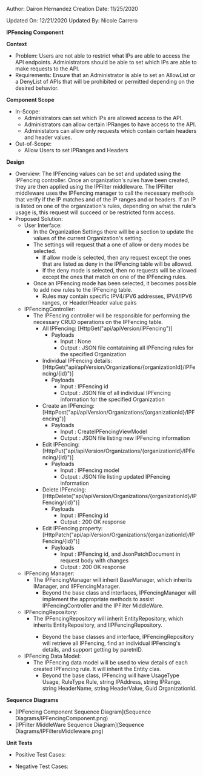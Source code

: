 Author: Dairon Hernandez
Creation Date: 11/25/2020

Updated On: 12/21/2020
Updated By: Nicole Carrero

**IPFencing Component**

**Context**

- Problem: Users are not able to restrict what IPs are able to access the API endpoints. Administrators should be able to set which IPs are able to make requests to the API.
- Requirements: Ensure that an Administrator is able to set an AllowList or a DenyList of APIs that will be prohibited or permitted depending on the desired behavior.

**Component Scope**

- In-Scope:
  - Administrators can set which IPs are allowed access to the API.
  - Administrators can allow certain IPRanges to have access to the API.
  - Administators can allow only requests which contain certain headers and header values.
- Out-of-Scope:
  - Allow Users to set IPRanges and Headers

**Design**

- Overview: The IPFencing values can be set and updated using the IPFencing controller. Once an organization's rules have been created, they are then applied using the IPFilter middleware. The IPFilter middleware uses the IPFencing manager to call the necessary methods that verify if the IP matches and of the IP ranges and or headers. If an IP is listed on one of the organization's rules, depending on what the rule's usage is, this request will succeed or be restricted form access.
- Proposed Solution:
  - User Interface:
    - In the Organization Settings there will be a section to update the values of the current Organization's setting.
    - The settings will request that a one of allow or deny modes be selected.
      - If allow mode is selected, then any request except the ones that are listed as deny in the IPFencing table will be allowed.
      - If the deny mode is selected, then no requests will be allowed except the ones that match on one of the IPFencing rules.
    - Once an IPFencing mode has been selected, it becomes possible to add new rules to the IPFencing table.
        - Rules may contain specific IPV4/IPV6 addresses, IPV4/IPV6 ranges, or Header/Header value pairs
  - IPFencingController:
    - The IPFencing controller will be responsible for performing the necessary CRUD operations on the IPFencing table. 
      - All IPFencing: [HttpGet("api/apiVersion/IPFencing")]
        - Payloads
          - Input : None
          - Output : JSON file contataining all IPFencing rules for the specified Organization
      - Individual IPFencing details: [HttpGet("api/apiVersion/Organizations/{organizationId}/IPFencing/{id}")]
        - Payloads
          - Input : IPFencing id
          - Output : JSON file of all individual IPFencing information for the specified Organization
      - Create an IPFencing: [HttpPost("api/apiVersion/Organizations/{organizationId}/IPFencing")]
        - Payloads
          - Input : CreateIPFencingViewModel 
          - Output : JSON file listing new IPFencing information
      - Edit IPFencing: [HttpPut("api/apiVersion/Organizations/{organizationId}/IPFencing/{id}")]
        - Payloads
          - Input : IPFencing model
          - Output : JSON file listing updated IPFencing information
      - Delete IPFencing: [HttpDelete("api/apiVersion/Organizations/{organizationId}/IPFencing/{id}")]
        - Payloads
          - Input : IPFencing id
          - Output : 200 OK response
      - Edit IPFencing property: [HttpPatch("api/apiVersion/Organizations/{organizationId}/IPFencing/{id}")]
        - Payloads
          - Input : IPFencing id, and JsonPatchDocument in request body with changes
          - Output : 200 OK response
  - IPFencing Manager:
    - The IPFencingManager will inherit BaseManager, which inherits IManager, and IIPFencingManager.
      - Beyond the base class and interfaces, IPFencingManager will implement the appropriate methods to assist IPFencingController and the IPFilter MiddleWare.
  - IPFencingRepository:
    - The IPFencingRepository will inherit EntityRepository<IPFencing>, which inherits EntityRepository, and IIPFencingRepository.
      - Beyond the base classes and interface, IPFencingRepository will retrieve all IPFencing, find an individual IPFencing's details, and support getting by paretnID.
  - IPFencing Data Model:
    - The IPFencing data model will be used to view details of each created IPFencing rule.  It will inherit the Entity clas.
      - Beyond the base class, IPFencing will have UsageType Usage, RuleType Rule, string IPAddress, string IPRange, string HeaderName, string HeaderValue, Guid OrganizationId.

**Sequence Diagrams**

- [IPFencing Component Sequence Diagram](Sequence Diagrams/IPFencingComponent.png)
- [IPFilter MiddleWare Sequence Diagram](Sequence Diagrams/IPFiltersMiddleware.png)

**Unit Tests**

- Positive Test Cases:

- Negative Test Cases:
